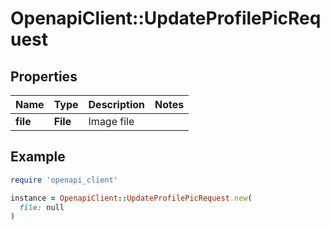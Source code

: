 # OpenapiClient::UpdateProfilePicRequest

## Properties

| Name | Type | Description | Notes |
| ---- | ---- | ----------- | ----- |
| **file** | **File** | Image file |  |

## Example

```ruby
require 'openapi_client'

instance = OpenapiClient::UpdateProfilePicRequest.new(
  file: null
)
```

